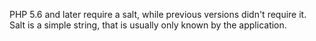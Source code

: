 PHP 5.6 and later require a salt, while previous versions didn't require it. Salt is a simple string, that is usually only known by the application.